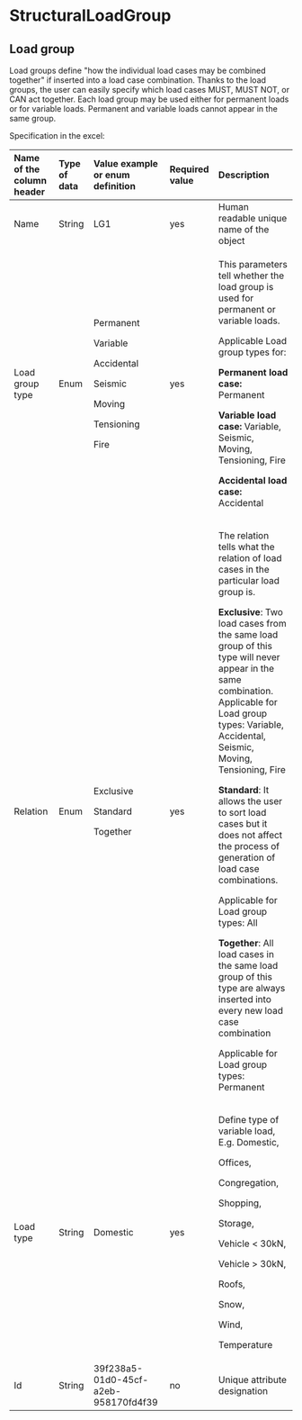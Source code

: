 # StructuralLoadGroup

## Load group

Load groups define "how the individual load cases may be combined together" if inserted into a load case combination. Thanks to the load groups, the user can easily specify which load cases MUST, MUST NOT, or CAN act together. Each load group may be used either for permanent loads or for variable loads. Permanent and variable loads cannot appear in the same group.

Specification in the excel:

<table>
  <thead>
    <tr>
      <th style="text-align:left">Name of the column header</th>
      <th style="text-align:left">Type of data</th>
      <th style="text-align:left">Value example or enum definition</th>
      <th style="text-align:left">Required value</th>
      <th style="text-align:left">Description</th>
    </tr>
  </thead>
  <tbody>
    <tr>
      <td style="text-align:left">Name</td>
      <td style="text-align:left">String</td>
      <td style="text-align:left">LG1</td>
      <td style="text-align:left">yes</td>
      <td style="text-align:left">Human readable unique name of the object</td>
    </tr>
    <tr>
      <td style="text-align:left">Load group type</td>
      <td style="text-align:left">Enum</td>
      <td style="text-align:left">
        <p>Permanent</p>
        <p>Variable</p>
        <p>Accidental</p>
        <p>Seismic</p>
        <p>Moving</p>
        <p>Tensioning</p>
        <p>Fire</p>
      </td>
      <td style="text-align:left">yes</td>
      <td style="text-align:left">
        <p>This parameters tell whether the load group is used for permanent or variable
          loads.</p>
        <p>Applicable Load group types for:</p>
        <p><b>Permanent load case:</b> Permanent</p>
        <p><b>Variable load case:</b> Variable, Seismic, Moving, Tensioning, Fire</p>
        <p><b>Accidental load case:</b> Accidental</p>
      </td>
    </tr>
    <tr>
      <td style="text-align:left">Relation</td>
      <td style="text-align:left">Enum</td>
      <td style="text-align:left">
        <p>Exclusive</p>
        <p>Standard</p>
        <p>Together</p>
      </td>
      <td style="text-align:left">yes</td>
      <td style="text-align:left">
        <p>The relation tells what the relation of load cases in the particular load
          group is.</p>
        <p><b>Exclusive</b>: Two load cases from the same load group of this type
          will never appear in the same combination.
          <br />Applicable for Load group types: Variable, Accidental, Seismic, Moving,
          Tensioning, Fire</p>
        <p><b>Standard</b>: It allows the user to sort load cases but it does not
          affect the process of generation of load case combinations.</p>
        <p>Applicable for Load group types: All</p>
        <p><b>Together</b>: All load cases in the same load group of this type are
          always inserted into every new load case combination</p>
        <p>Applicable for Load group types: Permanent</p>
      </td>
    </tr>
    <tr>
      <td style="text-align:left">Load type</td>
      <td style="text-align:left">String</td>
      <td style="text-align:left">Domestic</td>
      <td style="text-align:left">yes</td>
      <td style="text-align:left">
        <p>Define type of variable load, E.g. Domestic,</p>
        <p>Offices,</p>
        <p>Congregation,</p>
        <p>Shopping,</p>
        <p>Storage,</p>
        <p>Vehicle &lt; 30kN,</p>
        <p>Vehicle &gt; 30kN,</p>
        <p>Roofs,</p>
        <p>Snow,</p>
        <p>Wind,</p>
        <p>Temperature</p>
      </td>
    </tr>
    <tr>
      <td style="text-align:left">Id</td>
      <td style="text-align:left">String</td>
      <td style="text-align:left">39f238a5-01d0-45cf-a2eb-958170fd4f39</td>
      <td style="text-align:left">no</td>
      <td style="text-align:left">Unique attribute designation</td>
    </tr>
  </tbody>
</table>

